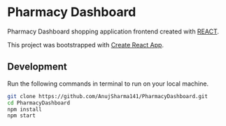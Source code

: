 # Pharmacy Dashboard

Pharmacy Dashboard shopping application frontend created with [REACT](https://reactjs.org/).

This project was bootstrapped with [Create React App](https://github.com/facebook/create-react-app).


## Development

Run the following commands in terminal to run on your local machine.

```bash 
git clone https://github.com/AnujSharma141/PharmacyDashboard.git
cd PharmacyDashboard
npm install
npm start
```
